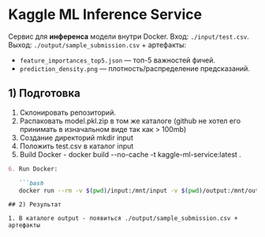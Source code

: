 # Kaggle ML Inference Service

Сервис для **инференса** модели внутри Docker.
Вход: `./input/test.csv`.  
Выход: `./output/sample_submission.csv` + артефакты:
- `feature_importances_top5.json` — топ-5 важностей фичей.
- `prediction_density.png` — плотность/распределение предсказаний.

## 1) Подготовка

1. Склонировать репозиторий.
2. Распаковать model.pkl.zip в том же каталоге (github не хотел его принимать в изначальном виде так как > 100mb)
3. Создание директорий mkdir input
4. Положить test.csv в каталог input
5. Build Docker - docker build --no-cache -t kaggle-ml-service:latest .
```markdown
6. Run Docker:

   ```bash
   docker run --rm -v $(pwd)/input:/mnt/input -v $(pwd)/output:/mnt/output kaggle-ml-service:latest
   ```
```
## 2) Результат

1. В каталоге output - появиться ./output/sample_submission.csv + артефакты